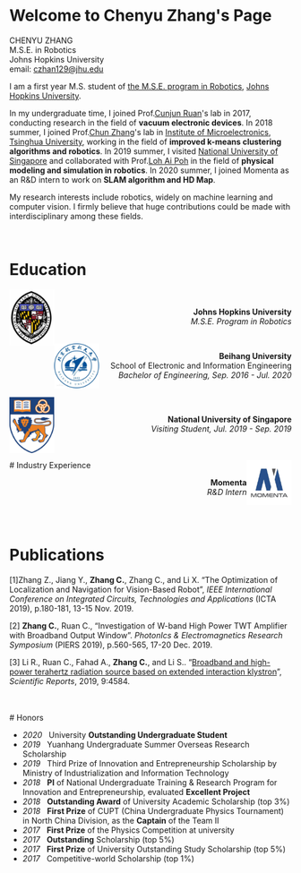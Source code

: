 # Welcome to Chenyu Zhang's Page

CHENYU ZHANG <br>
M.S.E. in Robotics <br>
Johns Hopkins University <br>
email: <czhan129@jhu.edu>

I am a first year M.S. student of [the M.S.E. program in Robotics](https://lcsr.jhu.edu/MSE/), [Johns Hopkins University](https://lcsr.jhu.edu/MSE/). 



In my undergraduate time, I joined Prof.[Cunjun Ruan](http://www.ee.buaa.edu.cn/info/1129/17618.htm)'s lab in 2017, conducting research in the field of **vacuum electronic devices**. In 2018 summer, I joined Prof.[Chun Zhang](https://www.tsinghua.edu.cn/publish/ime/5910/2015/20150315131055824979933/20150315131055824979933_.html)'s lab in [Institute of Microelectronics](https://www.tsinghua.edu.cn/publish/imeen/5943/index.html), [Tsinghua University](https://www.tsinghua.edu.cn/publish/thu2018en/index.html), working in the field of **improved k-means clustering algorithms and robotics**. In 2019 summer, I visited [National University of Singapore](http://www.nus.edu.sg/) and collaborated with Prof.[Loh Ai Poh](https://www.eng.nus.edu.sg/idp/staff/lohaipoh/) in the field of **physical modeling and simulation in robotics**. In 2020 summer, I joined Momenta as an R&D intern to work on **SLAM algorithm and HD Map**.



My research interests include robotics, widely on machine learning and computer vision. I firmly believe that huge contributions could be made with interdisciplinary among these fields.

<br>

# Education


 <img style="float: left;" src="assets/img/JHU.jpg" width="80" height="100">
 <br>
 <p style="text-align: right"> 
 <b> Johns Hopkins University </b>   <br>
 <i> M.S.E. Program in Robotics </i>
 </p>

 <br>

 <img style="float: left;" src="assets/img/Beihang.jpg" width="80" height="80">  
 
 <p style="text-align: right">  
 <b> Beihang University </b> <br>
  School of Electronic and Information Engineering  <br>
 <i> Bachelor of Engineering, Sep. 2016 - Jul. 2020 </i> 
 </p>

 
 <br>
 
 <img style="float: left;" src="assets/img/NUS.png" width="80" height="100">
 <br>
 <p style="text-align: right"> 
 <b> National University of Singapore </b>   <br>
 <i> Visiting Student, Jul. 2019 - Sep. 2019 </i>
 </p>

<br>
<br>
# Industry Experience
 <img style="float: right;" src="assets/img/momenta.jpg" width="80" height="80">  
 
 <p style="text-align: right">  
<b> Momenta </b>   <br>
 <i> R&D Intern </i> 
 </p>

<br>
<br>

# Publications

[1]Zhang Z., Jiang Y., <b>Zhang C.</b>, Zhang C., and Li X. “The Optimization of Localization and Navigation for Vision-Based Robot”, <i>IEEE International Conference on Integrated Circuits, Technologies and Applications</i> (ICTA 2019), p.180-181, 13-15 Nov. 2019.

[2] <b>Zhang C.</b>, Ruan C., “Investigation of W-band High Power TWT Amplifier with Broadband Output Window”. <i>PhotonIcs & Electromagnetics Research Symposium</i> (PIERS 2019), p.560-565, 17-20 Dec. 2019.  

[3] Li R., Ruan C., Fahad A., <b>Zhang C.</b>, and Li S.. “[Broadband and high-power terahertz radiation source based on extended interaction klystron](https://www.nature.com/articles/s41598-019-41087-3)”, *Scientific Reports*, 2019, 9:4584.

<br>
<br>
# Honors

* *2020* &nbsp;  University **Outstanding Undergraduate Student**
* *2019* &nbsp;  Yuanhang Undergraduate Summer Overseas Research Scholarship
* *2019* &nbsp; Third Prize of Innovation and Entrepreneurship Scholarship by Ministry of Industrialization and Information Technology
* *2018*  &nbsp; **PI** of National Undergraduate Training & Research Program for Innovation and Entrepreneurship, evaluated **Excellent Project**
* *2018* &nbsp;  **Outstanding Award** of University Academic Scholarship (top 3%)
* *2018*  &nbsp; **First Prize** of CUPT (China Undergraduate Physics Tournament) in North China Division, as the **Captain** of the Team Ⅱ
* *2017* &nbsp;  **First Prize** of the Physics Competition at university
* *2017*  &nbsp; **Outstanding** Scholarship (top 5%)
* *2017* &nbsp;  **First Prize** of University Outstanding Study Scholarship (top 5%)
* *2017* &nbsp;  Competitive-world Scholarship (top 1%)


